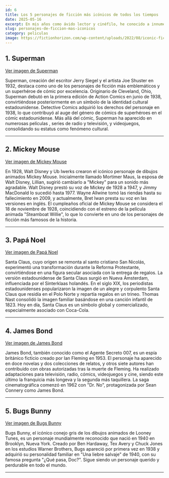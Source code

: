 ```yaml
---
id: 6
title: Los 5 personajes de ficción más icónicos de todos los tiempos
date: 2025-05-16
excerpt: En mis años como ávido lector y cinéfilo, he conocido a innumerables personajes que han dejado una huella imborrable en mi corazón. Algunos me han hecho reír, otros me han hecho llorar, y algunos incluso han desafiado mi perspectiva. Sin embargo, en este vasto universo de seres ficticios, hay algunos íconos que se yerguen imponentes, más allá del tiempo y el género. En este artículo, pretendo presentarles a algunos de los personajes de ficción más emblemáticos de todos los tiempos aquellos que no solo han moldeado la literatura y el cine, sino que también han dejado una huella imborrable en nuestra conciencia cultural colectiva.
slug: personajes-de-ficcion-mas-iconicos
category: peliculas
image: https://fictionhorizon.com/wp-content/uploads/2022/08/iconic-fictional-characters-of-all-time.jpg
---
```


## 1. Superman

[Ver imagen de Superman](https://fictionhorizon.com/wp-content/uploads/2022/03/120-Most-Iconic-Fictional-Characters-Of-All-Time-01.jpg)

Superman, creación del escritor Jerry Siegel y el artista Joe Shuster en 1932, destaca como uno de los personajes de ficción más emblemáticos y un superhéroe de cómic por excelencia. Originario de Cleveland, Ohio, Superman debutó en la primera edición de Action Comics en junio de 1938, convirtiéndose posteriormente en un símbolo de la identidad cultural estadounidense. Detective Comics adquirió los derechos del personaje en 1938, lo que contribuyó al auge del género de cómics de superhéroes en el cómic estadounidense. Más allá del cómic, Superman ha aparecido en numerosas películas , series de radio y televisión, y videojuegos, consolidando su estatus como fenómeno cultural.

---

## 2. Mickey Mouse

[Ver imagen de Mickey Mouse](https://fictionhorizon.com/wp-content/uploads/2022/08/Mickey-Mouse.jpg)

En 1928, Walt Disney y Ub Iwerks crearon el icónico personaje de dibujos animados Mickey Mouse. Inicialmente llamado Mortimer Maus, la esposa de Walt Disney, Lillian, sugirió cambiarlo a "Mickey" para un sonido más agradable. Walt Disney prestó su voz de Mickey de 1928 a 1947, y Jimmy MacDonald lo sucedió hasta 1977. Wayne Allwine tomó las riendas hasta su fallecimiento en 2009, y actualmente, Bret Iwan presta su voz en las versiones en inglés. El cumpleaños oficial de Mickey Mouse se considera el 18 de noviembre de 1928, coincidiendo con el estreno de la película animada "Steamboat Willie", lo que lo convierte en uno de los personajes de ficción más famosos de la historia.

---

## 3. Papá Noel

[Ver imagen de Papá Noel](https://fictionhorizon.com/wp-content/uploads/2022/03/120-Most-Iconic-Fictional-Characters-Of-All-Time-03.jpg)

Santa Claus, cuyo origen se remonta al santo cristiano San Nicolás, experimentó una transformación durante la Reforma Protestante, convirtiéndose en una figura secular asociada con la entrega de regalos. La versión estadounidense de Santa Claus surgió en Nueva Ámsterdam, influenciada por el Sinterklaas holandés. En el siglo XIX, los periodistas estadounidenses popularizaron la imagen de un alegre y corpulento Santa Claus que residía en el Polo Norte y repartía regalos en un trineo. Thomas Nast consolidó la imagen familiar basándose en una canción infantil de 1823. Hoy en día, Santa Claus es un símbolo global y comercializado, especialmente asociado con Coca-Cola.

---

## 4. James Bond

[Ver imagen de James Bond](https://fictionhorizon.com/wp-content/uploads/2022/08/Sean-Connery-James-bond.jpg)

James Bond, también conocido como el Agente Secreto 007, es un espía británico ficticio creado por Ian Fleming en 1953. El personaje ha aparecido en doce novelas y dos colecciones de relatos, y otros siete autores han contribuido con obras autorizadas tras la muerte de Fleming. Ha realizado adaptaciones para televisión, radio, cómics, videojuegos y cine, siendo este último la franquicia más longeva y la segunda más taquillera. La saga cinematográfica comenzó en 1962 con "Dr. No", protagonizada por Sean Connery como James Bond.

---

## 5. Bugs Bunny

[Ver imagen de Bugs Bunny](https://fictionhorizon.com/wp-content/uploads/2022/03/120-Most-Iconic-Fictional-Characters-Of-All-Time-05-768x432.jpg)

Bugs Bunny, el icónico conejo gris de los dibujos animados de Looney Tunes, es un personaje mundialmente reconocido que nació en 1940 en Brooklyn, Nueva York. Creado por Ben Hardaway, Tex Avery y Chuck Jones en los estudios Warner Brothers, Bugs apareció por primera vez en 1938 y adquirió su personalidad familiar en "Una liebre salvaje" de 1940, con su famosa pregunta "¿Qué pasa, Doc?". Sigue siendo un personaje querido y perdurable en todo el mundo.

---

